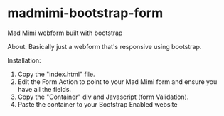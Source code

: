 # madmimi-bootstrap-form
Mad Mimi webform built with bootstrap 

About:
Basically just a webform that's responsive using bootstrap.

Installation:
1. Copy the "index.html" file.
2. Edit the Form Action to point to your Mad Mimi form and ensure you have all the fields.
3. Copy the "Container" div and Javascript (form Validation).
4. Paste the container to your Bootstrap Enabled website
